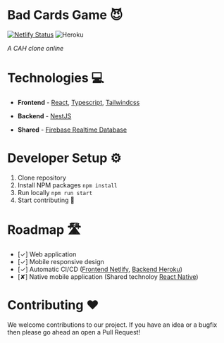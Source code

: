 # Bad Cards Game 😈

[![Netlify Status](https://api.netlify.com/api/v1/badges/95c9d272-6746-4131-9ffb-697894d18066/deploy-status)](https://app.netlify.com/sites/bad-cards/deploys)
![Heroku](https://heroku-badge.herokuapp.com/?app=bad-cards-api&style=flat&svg=1)

_A CAH clone online_

# Technologies 💻

- **Frontend** - [React](https://github.com/topics/react), [Typescript](https://github.com/topics/typescript), [Tailwindcss](https://github.com/tailwindcss/tailwindcss)
- **Backend** - [NestJS](https://github.com/nestjs/nest)

- **Shared** - [Firebase Realtime Database](https://firebase.google.com/docs/database)

# Developer Setup ⚙️

1. Clone repository
2. Install NPM packages `npm install`
3. Run locally `npm run start`
4. Start contributing 🚀

# Roadmap 🛣️

- [✓] Web application
- [✓] Mobile responsive design
- [✓] Automatic CI/CD ([Frontend Netlify](https://bad-cards.netlify.app/), [Backend Heroku](https://bad-cards-api.herokuapp.com/))
- [✘] Native mobile application (Shared technoloy [React Native](https://github.com/facebook/react-native))

# Contributing ❤️

We welcome contributions to our project. If you have an idea or a bugfix then please go ahead an open a Pull Request!
